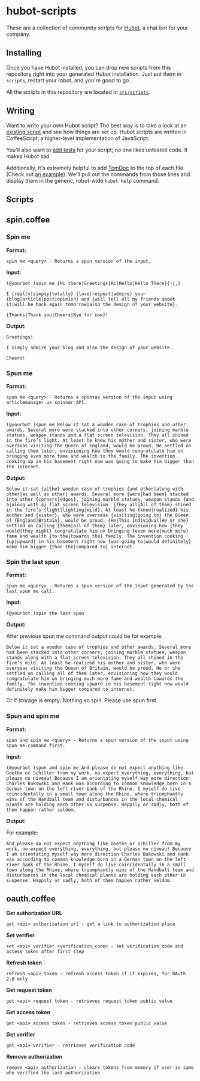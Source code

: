 # hubot-scripts

These are a collection of community scripts for
[Hubot](https://github.com/github/hubot), a chat bot for your company.

## Installing

Once you have Hubot installed, you can drop new scripts from this repository
right into your generated Hubot installation. Just put them in `scripts`,
restart your robot, and you're good to go.

All the scripts in this repository are located in
[`src/scripts`](https://github.com/github/hubot-scripts/tree/master/src/scripts).

## Writing

Want to write your own Hubot script? The best way is to take a look at an
[existing script](https://github.com/github/hubot-scripts/blob/master/src/scripts/tweet.coffee)
and see how things are set up. Hubot scripts are written in CoffeeScript, a
higher-level implementation of JavaScript.

You'll also want to [add tests](https://github.com/github/hubot-scripts/blob/master/test/tests.coffee)
for your script; no one likes untested code. It makes Hubot sad.

Additionally, it's extremely helpful to add [TomDoc](http://tomdoc.org) to the
top of each file. (Check out [an example](https://github.com/github/hubot-scripts/blob/master/src/scripts/speak.coffee#L1-5)).
We'll pull out the commands from those lines and display them in the generic,
robot-wide `hubot help` command.

## Scripts

## spin.coffee

### Spin me

__Format:__

    spin me <query> - Returns a spun version of the input.

__Input:__

    (@yourbot )spin me {Hi there|Greetings|Hi|Hello|Hello There}{!|,}

    I {really|simply|totally} {love|respect|admire} your {blog|article|post|opinion} and {will tell all my friends about it|will be back again tomorrow|also the design of your website}.

    {Thanks|Thank you|Cheers|Bye for now}!

__Output:__

    Greetings!

    I simply admire your blog and also the design of your website.

    Cheers!

### Spun me

__Format:__

    spun me <query> - Returns a spintax version of the input using articlemanager.us spinner API.

__Input:__

    (@yourbot )spun me Below it sat a wooden case of trophies and other awards. Several more were stacked into other corners, joining marble statues, weapon stands and a flat screen television. They all shined in the fire’s light. At least he knew his mother and sister, who were overseas visiting the Queen of England, would be proud. He settled on calling them later, envisioning how they would congratulate him on bringing even more fame and wealth to the family. The invention cooking up in his basement right now was going to make him bigger than the internet.

__Output:__

    Below it sat {a|the} wooden case of trophies {and other|along with other|as well as other} awards. Several more {were|had been} stacked into other {corners|edges}, joining marble statues, weapon stands {and a|along with a} flat screen television. {They all|All of them} shined in the fire’s {light|lighting|mild}. At least he {knew|realized} his mother and {sister}, who were overseas {visiting|going to} the Queen of {England|Britain}, would be proud. {He|This individual|He or she} settled on calling {them|all of them} later, envisioning how {they would|they might} congratulate him on bringing {even more|much more} fame and wealth {to the|towards the} family. The invention cooking {up|upward} in his basement right now {was going to|would definitely} make him bigger {than the|compared to} internet.

### Spin the last spun

__Format:__

    spun me <query> - Returns a spun version of the input generated by the last spun me call.

__Input:__

    (@yourbot )spin the last spun

__Output:__

After previous spun me command output could be for example:

    Below it sat a wooden case of trophies and other awards. Several more had been stacked into other corners, joining marble statues, weapon stands along with a flat screen television. They all shined in the fire’s mild. At least he realized his mother and sister, who were overseas visiting the Queen of Britain, would be proud. He or she settled on calling all of them later, envisioning how they would congratulate him on bringing much more fame and wealth towards the family. The invention cooking upward in his basement right now would definitely make him bigger compared to internet.

Or if storage is empty: Nothing so spin. Please use spun first.

### Spun and spin me

__Format:__

    spun and spin me <query> - Returns a spun version of the input using spun me command first.

__Input:__

    (@yourbot )spun and spin me And please do not expect anything like Goethe or Schiller from my work, no expect everything, everything, but please no niveau! Because I am orientating myself way more direction Charles Bukowski and Hank was according to common knowledge born in a German town on the left river bank of the Rhine. I myself do live coincidentally in a small town along the Rhine, where triumphantly wins of the Handball team and disturbances in the local chemical plants are holding each other in suspense. Happily or sadly, both of them happen rather seldom.

__Output:__

For example:

    And please do not expect anything like Goethe or Schiller from my work, no expect everything, everything, but please no niveau! Because I am orientating myself way more direction Charles Bukowski and Hank was according to common knowledge born in a German town on the left river bank of the Rhine. I myself do live coincidentally in a small town along the Rhine, where triumphantly wins of the Handball team and disturbances in the local chemical plants are holding each other in suspense. Happily or sadly, both of them happen rather seldom.

## oauth.coffee

__Get authorization URL__

    get <api> authorization url - get a link to authorization place

__Set verifier__

    set <api> verifier <verification_code> - set verification code and access token after first step

__Refresh token__

    refresh <api> token - refresh access token if it expires, for OAuth 2.0 only

__Get request token__

    get <api> request token - retrieves request token public value

__Get access token__

    get <api> access token - retrieves access token public value

__Get verifier__

    get <api> verifier - retrieves verification code

__Remove authorization__

    remove <api> authorization - clears tokens from memory if user is same who verified the last authorization